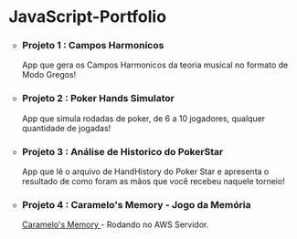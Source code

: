 # JavaScript-Portfolio
  <ul style="list-style-type:circle">
  <li> <h3> Projeto 1 : Campos Harmonicos </h3> </li>
  App que gera os Campos Harmonicos da teoria musical no formato de Modo Gregos!
  <li> <h3> Projeto 2 : Poker Hands Simulator </h3> </li>
  App que simula rodadas de poker, de 6 a 10 jogadores, qualquer quantidade de jogadas!
  <li> <h3> Projeto 3 : Análise de Historico do PokerStar </h3> </li>
  App que lê o arquivo de HandHistory do Poker Star e apresenta o resultado de como foram as mãos que você recebeu naquele torneio!
  <li> <h3> Projeto 4 : Caramelo's Memory - Jogo da Memória </h3> </li>
    <a href="http://3.137.169.88:8080/jogoMemoria"> Caramelo's Memory </a> - Rodando no AWS Servidor.
  </ul>
